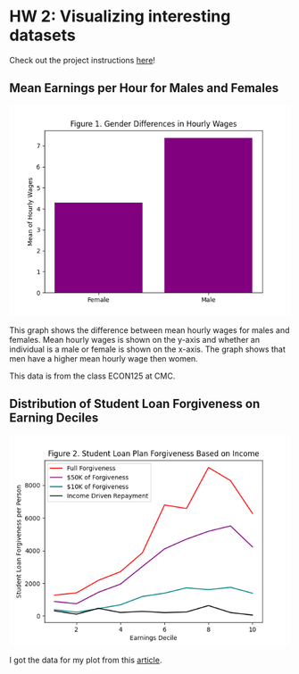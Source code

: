 # HW 2: Visualizing interesting datasets
Check out the project instructions [here](https://github.com/mikeizbicki/cmc-csci040/tree/2021fall/hw_02)!
## Mean Earnings per Hour for Males and Females

![Figure 1](Figure_1.png)

This graph shows the difference between mean hourly wages for males and females. Mean hourly wages is shown on the y-axis and whether an individual is a male or female is shown on the x-axis. The graph shows that men have a higher mean hourly wage then women.

This data is from the class ECON125 at CMC. 

## Distribution of Student Loan Forgiveness on Earning Deciles 

![Figure 2](Figure_2.png)

I got the data for my plot from this [article](https://www.nber.org/system/files/working_papers/w28175/w28175.pdf).
